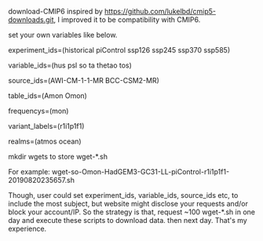 download-CMIP6
inspired by https://github.com/lukelbd/cmip5-downloads.git, I improved it to be compatibility with CMIP6.

set your own variables like below.

experiment_ids=(historical piControl ssp126 ssp245 ssp370 ssp585)

variable_ids=(hus psl so ta thetao tos)

source_ids=(AWI-CM-1-1-MR BCC-CSM2-MR)

table_ids=(Amon Omon)

frequencys=(mon)

variant_labels=(r1i1p1f1)

realms=(atmos ocean)

mkdir wgets to store wget-*.sh

For example: wget-so-Omon-HadGEM3-GC31-LL-piControl-r1i1p1f1-20190820235657.sh

Though, user could set experiment_ids, variable_ids, source_ids etc, to include the most subject, but website might disclose your requests and/or block your account/IP. So the strategy is that, request ~100 wget-*.sh in one day and execute these scripts to download data. then next day. That's my experience.
